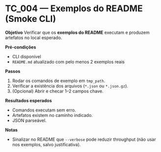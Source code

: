 # TC_004 — Exemplos do README (Smoke CLI)

**Objetivo**
Verificar que os **exemplos do README** executam e produzem artefatos no local esperado.

**Pré-condições**
- CLI disponível
- `README.md` atualizado com pelo menos 2 exemplos reais

**Passos**
1. Rodar os comandos de exemplo em `tmp_path`.
2. Verificar a existência dos arquivos (`*.json` ou `*.json.gz`).
3. (Opcional) Abrir e checar 1–2 campos chave.

**Resultados esperados**
- Comandos executam sem erro.
- Artefatos existem no caminho indicado.
- JSON parseável.

**Notas**
- Sinalizar no README que `--verbose` pode reduzir throughput (não usar nos exemplos, salvo justificativa).
